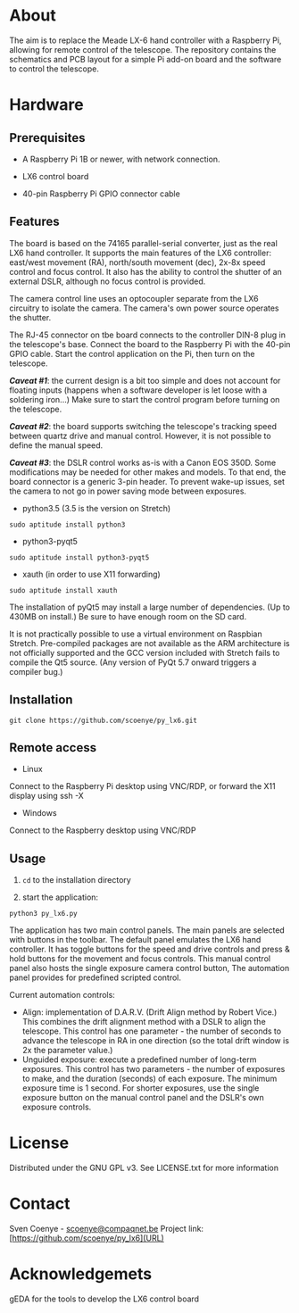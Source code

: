 # About

The aim is to replace the Meade LX-6 hand controller with a Raspberry Pi, allowing for remote control of the telescope.
The repository contains the schematics and PCB layout for a simple Pi add-on board and the software to control the
telescope.

# Hardware
## Prerequisites

* A Raspberry Pi 1B or newer, with network connection.

* LX6 control board

* 40-pin Raspberry Pi GPIO connector cable

## Features
The board is based on the 74165 parallel-serial converter, just as the real LX6 hand controller. It supports the main
features of the LX6 controller: east/west movement (RA), north/south movement (dec), 2x-8x speed control and focus
control. It also has the ability to control the shutter of an external DSLR, although no focus control is provided.

The camera control line uses an optocoupler separate from the LX6 circuitry to isolate the camera. The camera's own
power source operates the shutter.

The RJ-45 connector on tbe board connects to the controller DIN-8 plug in the telescope's base. Connect the board to the
Raspberry Pi with the 40-pin GPIO cable. Start the control application on the Pi, then turn on the telescope.

***Caveat #1***: the current design is a bit too simple and does not account for floating inputs (happens when a software
developer is let loose with a soldering iron...) Make sure to start the control program before turning on the telescope.

***Caveat #2***: the board supports switching the telescope's tracking speed between quartz drive and manual control.
However, it is not possible to define the manual speed.

***Caveat #3***: the DSLR control works as-is with a Canon EOS 350D. Some modifications may be needed for other makes
and models. To that end, the board connector is a generic 3-pin header. To prevent wake-up issues, set the camera to
not go in power saving mode between exposures.

* python3.5 (3.5 is the version on Stretch)

`sudo aptitude install python3`

* python3-pyqt5

`sudo aptitude install python3-pyqt5`

* xauth (in order to use X11 forwarding)

`sudo aptitude install xauth`

The installation of pyQt5 may install a large number of dependencies. (Up to 430MB on install.) Be sure to have enough
room on the SD card.

It is not practically possible to use a virtual environment on Raspbian Stretch. Pre-compiled packages are not available
as the ARM architecture is not officially supported and the GCC version included with Stretch fails to compile the
Qt5 source. (Any version of PyQt 5.7 onward triggers a compiler bug.)

## Installation
`git clone https://github.com/scoenye/py_lx6.git`

## Remote access

* Linux

Connect to the Raspberry Pi desktop using VNC/RDP, or forward the X11 display using ssh -X

* Windows

Connect to the Raspberry desktop using VNC/RDP

## Usage

1. `cd` to the installation directory

2. start the application:

`python3 py_lx6.py`

The application has two main control panels. The main panels are selected with buttons in the toolbar. The default panel
emulates the LX6 hand controller. It has toggle buttons for the speed and drive controls and press & hold buttons for
the movement and focus controls. This manual control panel also hosts the single exposure camera control button, The
automation panel provides for predefined scripted control.

Current automation controls:

* Align: implementation of D.A.R.V. (Drift Align method by Robert Vice.) This combines the drift alignment method with
a DSLR to align the telescope. This control has one parameter - the number of seconds to advance the telescope
in RA in one direction (so the total drift window is 2x the parameter value.)
* Unguided exposure: execute a predefined number of long-term exposures. This control has two parameters - the number
of exposures to make, and the duration (seconds) of each exposure. The minimum exposure time is 1 second. For shorter
exposures, use the single exposure button on the manual control panel and the DSLR's own exposure controls.

# License
Distributed under the GNU GPL v3. See LICENSE.txt for more information

# Contact
Sven Coenye - scoenye@compaqnet.be
Project link: [https://github.com/scoenye/py_lx6](URL)

# Acknowledgemets
gEDA for the tools to develop the LX6 control board

